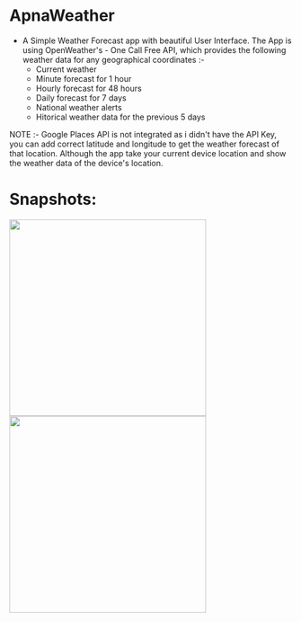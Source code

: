 # ApnaWeather 
- A Simple Weather Forecast app with beautiful User Interface. The App is using OpenWeather's - One Call Free API, which provides the following weather data for any geographical 
coordinates :-
  * Current weather
  * Minute forecast for 1 hour
  * Hourly forecast for 48 hours
  * Daily forecast for 7 days
  * National weather alerts
  * Hitorical weather data for the previous 5 days


NOTE :- Google Places API is not integrated as i didn't have the API Key, you can add correct latitude and longitude to get the weather forecast of that location.
        Although the app take your current device location and show the weather data of the device's location.

# Snapshots:
<img src="https://user-images.githubusercontent.com/79134401/114410671-2e276e80-9bc9-11eb-9d7c-564b72ce4d0a.png" width=350>  <img src="https://user-images.githubusercontent.com/79134401/114410784-426b6b80-9bc9-11eb-81a9-9a5b277e986f.png" width=350> 






